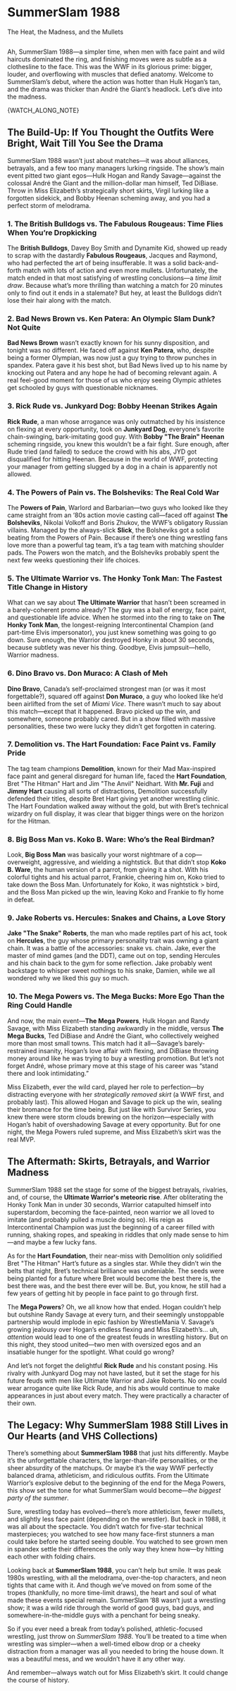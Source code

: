 # SummerSlam 1988

<p class="strapline">The Heat, the Madness, and the Mullets</p>

<span class="image main half"><img src="../../assets/images/slam-88.jpg" alt="" /></span>

Ah, SummerSlam 1988—a simpler time, when men with face paint and wild haircuts
dominated the ring, and finishing moves were as subtle as a clothesline to the
face. This was the WWF in its glorious prime: bigger, louder, and overflowing
with muscles that defied anatomy. Welcome to SummerSlam’s debut, where the
action was hotter than Hulk Hogan’s tan, and the drama was thicker than André
the Giant’s headlock. Let’s dive into the madness.

{WATCH_ALONG_NOTE}

## The Build-Up: If You Thought the Outfits Were Bright, Wait Till You See the Drama

SummerSlam 1988 wasn’t just about matches—it was about alliances, betrayals, and
a few too many managers lurking ringside. The show’s main event pitted two giant
egos—Hulk Hogan and Randy Savage—against the colossal André the Giant and the
million-dollar man himself, Ted DiBiase. Throw in Miss Elizabeth’s strategically
short skirts, Virgil lurking like a forgotten sidekick, and Bobby Heenan
scheming away, and you had a perfect storm of melodrama.

### 1. **The British Bulldogs vs. The Fabulous Rougeaus: Time Flies When You’re Dropkicking**

The **British Bulldogs**, Davey Boy Smith and Dynamite Kid, showed up ready to
scrap with the dastardly **Fabulous Rougeaus**, Jacques and Raymond, who had
perfected the art of being insufferable. It was a solid back-and-forth match
with lots of action and even more mullets. Unfortunately, the match ended in
that most satisfying of wrestling conclusions—a _time limit draw_. Because
what’s more thrilling than watching a match for 20 minutes only to find out it
ends in a stalemate? But hey, at least the Bulldogs didn’t lose their hair along
with the match.

### 2. **Bad News Brown vs. Ken Patera: An Olympic Slam Dunk? Not Quite**

**Bad News Brown** wasn’t exactly known for his sunny disposition, and tonight
was no different. He faced off against **Ken Patera**, who, despite being a
former Olympian, was now just a guy trying to throw punches in spandex. Patera
gave it his best shot, but Bad News lived up to his name by knocking out Patera
and any hope he had of becoming relevant again. A real feel-good moment for
those of us who enjoy seeing Olympic athletes get schooled by guys with
questionable nicknames.

### 3. **Rick Rude vs. Junkyard Dog: Bobby Heenan Strikes Again**

**Rick Rude**, a man whose arrogance was only outmatched by his insistence on
flexing at every opportunity, took on **Junkyard Dog**, everyone’s favorite
chain-swinging, bark-imitating good guy. With **Bobby "The Brain" Heenan**
scheming ringside, you knew this wouldn’t be a fair fight. Sure enough, after
Rude tried (and failed) to seduce the crowd with his abs, JYD got disqualified
for hitting Heenan. Because in the world of WWF, protecting your manager from
getting slugged by a dog in a chain is apparently not allowed.

### 4. **The Powers of Pain vs. The Bolsheviks: The Real Cold War**

The **Powers of Pain**, Warlord and Barbarian—two guys who looked like they came
straight from an ‘80s action movie casting call—faced off against **The
Bolsheviks**, Nikolai Volkoff and Boris Zhukov, the WWF’s obligatory Russian
villains. Managed by the always-slick **Slick**, the Bolsheviks got a solid
beating from the Powers of Pain. Because if there’s one thing wrestling fans
love more than a powerful tag team, it’s a tag team with matching shoulder pads.
The Powers won the match, and the Bolsheviks probably spent the next few weeks
questioning their life choices.

### 5. **The Ultimate Warrior vs. The Honky Tonk Man: The Fastest Title Change in History**

What can we say about **The Ultimate Warrior** that hasn’t been screamed in a
barely-coherent promo already? The guy was a ball of energy, face paint, and
questionable life advice. When he stormed into the ring to take on **The Honky
Tonk Man**, the longest-reigning Intercontinental Champion (and part-time Elvis
impersonator), you just knew something was going to go down. Sure enough, the
Warrior destroyed Honky in about 30 seconds, because subtlety was never his
thing. Goodbye, Elvis jumpsuit—hello, Warrior madness.

### 6. **Dino Bravo vs. Don Muraco: A Clash of Meh**

**Dino Bravo**, Canada’s self-proclaimed strongest man (or was it most
forgettable?), squared off against **Don Muraco**, a guy who looked like he’d
been airlifted from the set of _Miami Vice_. There wasn’t much to say about this
match—except that it happened. Bravo picked up the win, and somewhere, someone
probably cared. But in a show filled with massive personalities, these two were
lucky they didn’t get forgotten in catering.

### 7. **Demolition vs. The Hart Foundation: Face Paint vs. Family Pride**

The tag team champions **Demolition**, known for their Mad Max-inspired face
paint and general disregard for human life, faced the **Hart Foundation**, Bret
"The Hitman" Hart and Jim "The Anvil" Neidhart. With **Mr. Fuji** and **Jimmy
Hart** causing all sorts of distractions, Demolition successfully defended their
titles, despite Bret Hart giving yet another wrestling clinic. The Hart
Foundation walked away without the gold, but with Bret’s technical wizardry on
full display, it was clear that bigger things were on the horizon for the
Hitman.

### 8. **Big Boss Man vs. Koko B. Ware: Who’s the Real Birdman?**

Look, **Big Boss Man** was basically your worst nightmare of a cop—overweight,
aggressive, and wielding a nightstick. But that didn’t stop **Koko B. Ware**,
the human version of a parrot, from giving it a shot. With his colorful tights
and his actual parrot, Frankie, cheering him on, Koko tried to take down the
Boss Man. Unfortunately for Koko, it was nightstick > bird, and the Boss Man
picked up the win, leaving Koko and Frankie to fly home in defeat.

### 9. **Jake Roberts vs. Hercules: Snakes and Chains, a Love Story**

**Jake "The Snake" Roberts**, the man who made reptiles part of his act, took on
**Hercules**, the guy whose primary personality trait was owning a giant chain.
It was a battle of the accessories: snake vs. chain. Jake, ever the master of
mind games (and the DDT), came out on top, sending Hercules and his chain back
to the gym for some reflection. Jake probably went backstage to whisper sweet
nothings to his snake, Damien, while we all wondered why we liked this guy so
much.

### 10. **The Mega Powers vs. The Mega Bucks: More Ego Than the Ring Could Handle**

And now, the main event—**The Mega Powers**, Hulk Hogan and Randy Savage, with
Miss Elizabeth standing awkwardly in the middle, versus **The Mega Bucks**, Ted
DiBiase and André the Giant, who collectively weighed more than most small
towns. This match had it all—Savage’s barely-restrained insanity, Hogan’s love
affair with flexing, and DiBiase throwing money around like he was trying to buy
a wrestling promotion. But let’s not forget André, whose primary move at this
stage of his career was “stand there and look intimidating.”

Miss Elizabeth, ever the wild card, played her role to perfection—by distracting
everyone with her _strategically removed skirt_ (a WWF first, and probably
last). This allowed Hogan and Savage to pick up the win, sealing their bromance
for the time being. But just like with Survivor Series, you knew there were
storm clouds brewing on the horizon—especially with Hogan’s habit of
overshadowing Savage at every opportunity. But for one night, the Mega Powers
ruled supreme, and Miss Elizabeth’s skirt was the real MVP.

## The Aftermath: Skirts, Betrayals, and Warrior Madness

SummerSlam 1988 set the stage for some of the biggest betrayals, rivalries, and,
of course, the **Ultimate Warrior's meteoric rise**. After obliterating the
Honky Tonk Man in under 30 seconds, Warrior catapulted himself into
superstardom, becoming the face-painted, neon warrior we all loved to imitate
(and probably pulled a muscle doing so). His reign as Intercontinental Champion
was just the beginning of a career filled with running, shaking ropes, and
speaking in riddles that only made sense to him—and maybe a few lucky fans.

As for the **Hart Foundation**, their near-miss with Demolition only solidified
Bret "The Hitman" Hart’s future as a singles star. While they didn’t win the
belts that night, Bret’s technical brilliance was undeniable. The seeds were
being planted for a future where Bret would become the best there is, the best
there was, and the best there ever will be. But, you know, he still had a few
years of getting hit by people in face paint to go through first.

The **Mega Powers**? Oh, we all know how that ended. Hogan couldn’t help but
outshine Randy Savage at every turn, and their seemingly unstoppable partnership
would implode in epic fashion by WrestleMania V. Savage’s growing jealousy over
Hogan’s endless flexing and Miss Elizabeth’s... uh, _attention_ would lead to
one of the greatest feuds in wrestling history. But on this night, they stood
united—two men with oversized egos and an insatiable hunger for the spotlight.
What could go wrong?

And let’s not forget the delightful **Rick Rude** and his constant posing. His
rivalry with Junkyard Dog may not have lasted, but it set the stage for his
future feuds with men like Ultimate Warrior and Jake Roberts. No one could wear
arrogance quite like Rick Rude, and his abs would continue to make appearances
in just about every match. They were practically a character of their own.

## The Legacy: Why SummerSlam 1988 Still Lives in Our Hearts (and VHS Collections)

There’s something about **SummerSlam 1988** that just hits differently. Maybe
it’s the unforgettable characters, the larger-than-life personalities, or the
sheer absurdity of the matchups. Or maybe it’s the way WWF perfectly balanced
drama, athleticism, and ridiculous outfits. From the Ultimate Warrior’s
explosive debut to the beginning of the end for the Mega Powers, this show set
the tone for what SummerSlam would become—_the biggest party of the summer_.

Sure, wrestling today has evolved—there’s more athleticism, fewer mullets, and
slightly less face paint (depending on the wrestler). But back in 1988, it was
all about the spectacle. You didn’t watch for five-star technical masterpieces;
you watched to see how many face-first stunners a man could take before he
started seeing double. You watched to see grown men in spandex settle their
differences the only way they knew how—by hitting each other with folding
chairs.

Looking back at **SummerSlam 1988**, you can’t help but smile. It was peak 1980s
wrestling, with all the melodrama, over-the-top characters, and neon tights that
came with it. And though we’ve moved on from some of the tropes (thankfully, no
more time-limit draws), the heart and soul of what made these events special
remain. SummerSlam ’88 wasn’t just a wrestling show; it was a wild ride through
the world of good guys, bad guys, and somewhere-in-the-middle guys with a
penchant for being sneaky.

So if you ever need a break from today’s polished, athletic-focused wrestling,
just throw on _SummerSlam 1988_. You’ll be treated to a time when wrestling was
simpler—when a well-timed elbow drop or a cheeky distraction from a manager was
all you needed to bring the house down. It was a beautiful mess, and we wouldn’t
have it any other way.

And remember—always watch out for Miss Elizabeth’s skirt. It could change the
course of history.
